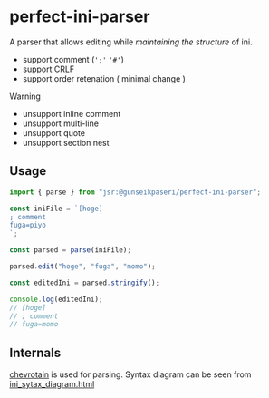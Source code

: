 # perfect-ini-parser

A parser that allows editing while _maintaining the structure_ of ini.

- support comment (`';'` `'#'`)
- support CRLF
- support order retenation ( minimal change )

> [!WARNING]
>
> - unsupport inline comment
> - unsupport multi-line
> - unsupport quote
> - unsupport section nest

## Usage

```ts
import { parse } from "jsr:@gunseikpaseri/perfect-ini-parser";

const iniFile = `[hoge]
; comment
fuga=piyo
`;

const parsed = parse(iniFile);

parsed.edit("hoge", "fuga", "momo");

const editedIni = parsed.stringify();

console.log(editedIni);
// [hoge]
// ; comment
// fuga=momo
```

## Internals

[chevrotain](https://chevrotain.io/) is used for parsing.
Syntax diagram can be seen from [ini_sytax_diagram.html](./ini_syntax_diagram.html)
